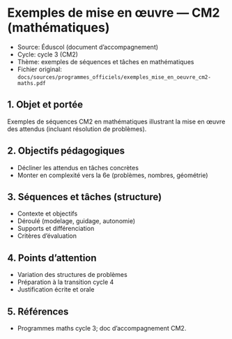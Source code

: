 # Exemples de mise en œuvre — CM2 (mathématiques)

- Source: Éduscol (document d’accompagnement)
- Cycle: cycle 3 (CM2)
- Thème: exemples de séquences et tâches en mathématiques
- Fichier original: `docs/sources/programmes_officiels/exemples_mise_en_oeuvre_cm2-maths.pdf`

## 1. Objet et portée
Exemples de séquences CM2 en mathématiques illustrant la mise en œuvre des attendus (incluant résolution de problèmes).

## 2. Objectifs pédagogiques
- Décliner les attendus en tâches concrètes
- Monter en complexité vers la 6e (problèmes, nombres, géométrie)

## 3. Séquences et tâches (structure)
- Contexte et objectifs
- Déroulé (modelage, guidage, autonomie)
- Supports et différenciation
- Critères d’évaluation

## 4. Points d’attention
- Variation des structures de problèmes
- Préparation à la transition cycle 4
- Justification écrite et orale

## 5. Références
- Programmes maths cycle 3; doc d’accompagnement CM2.
